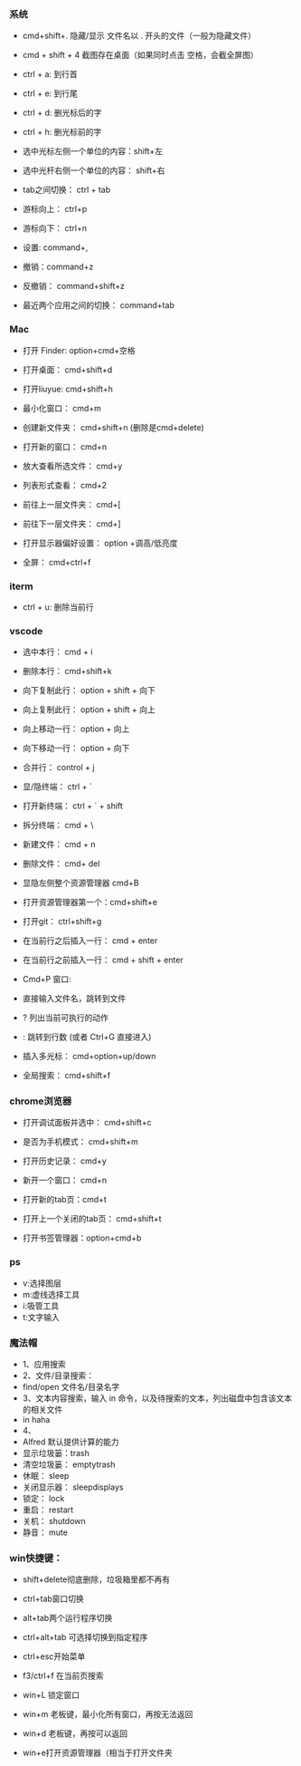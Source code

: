 ### 系统

- cmd+shift+.  隐藏/显示 文件名以 . 开头的文件（一般为隐藏文件）
- cmd + shift + 4 截图存在桌面（如果同时点击 空格，会截全屏图）

- ctrl + a: 到行首
- ctrl + e: 到行尾
- ctrl + d: 删光标后的字
- ctrl + h: 删光标前的字
- 选中光标左侧一个单位的内容：shift+左
- 选中光杆右侧一个单位的内容： shift+右
- tab之间切换： ctrl + tab
- 游标向上： ctrl+p
- 游标向下： ctrl+n
- 设置: command+,

- 撤销：command+z
- 反撤销： command+shift+z
- 最近两个应用之间的切换： command+tab

### Mac
- 打开 Finder: option+cmd+空格
- 打开桌面： cmd+shift+d
- 打开liuyue: cmd+shift+h
- 最小化窗口： cmd+m

- 创建新文件夹： cmd+shift+n (删除是cmd+delete)
- 打开新的窗口： cmd+n
- 放大查看所选文件： cmd+y
- 列表形式查看： cmd+2

- 前往上一层文件夹： cmd+[
- 前往下一层文件夹： cmd+]

- 打开显示器偏好设置： option +调高/低亮度

- 全屏： cmd+ctrl+f

### iterm
- ctrl + u: 删除当前行

### vscode
- 选中本行： cmd + i
- 删除本行： cmd+shift+k

- 向下复制此行： option + shift + 向下
- 向上复制此行： option + shift + 向上
- 向上移动一行： option  + 向上
- 向下移动一行： option + 向下

- 合并行： control + j

- 显/隐终端： ctrl + `
- 打开新终端： ctrl + ` + shift
- 拆分终端： cmd + \

- 新建文件： cmd + n
- 删除文件： cmd+ del


- 显隐左侧整个资源管理器 cmd+B
- 打开资源管理器第一个：cmd+shift+e
- 打开git： ctrl+shift+g

- 在当前行之后插入一行： cmd + enter
- 在当前行之前插入一行： cmd + shift + enter

- Cmd+P 窗口: 
- 直接输入文件名，跳转到文件
- ? 列出当前可执行的动作
- : 跳转到行数  (或者 Ctrl+G 直接进入)


- 插入多光标： cmd+option+up/down
- 全局搜索： cmd+shift+f



### chrome浏览器
- 打开调试面板并选中： cmd+shift+c
- 是否为手机模式： cmd+shift+m

- 打开历史记录： cmd+y
- 新开一个窗口： cmd+n
- 打开新的tab页：cmd+t
- 打开上一个关闭的tab页： cmd+shift+t
- 打开书签管理器：option+cmd+b


### ps
- v:选择图层
- m:虚线选择工具
- i:吸管工具
- t:文字输入


### 魔法帽
- 1、应用搜索
- 2、文件/目录搜索：
- find/open 文件名/目录名字
- 3、文本内容搜索，输入 in 命令，以及待搜索的文本，列出磁盘中包含该文本的相关文件
- in haha
- 4、
- Alfred 默认提供计算的能力
- 显示垃圾篓：trash
- 清空垃圾篓： emptytrash
- 休眠： sleep
- 关闭显示器： sleepdisplays 
- 锁定： lock
- 重启： restart
- 关机： shutdown
- 静音： mute


### win快捷键：
- shift+delete彻底删除，垃圾箱里都不再有

- ctrl+tab窗口切换
- alt+tab两个运行程序切换
- ctrl+alt+tab 可选择切换到指定程序

- ctrl+esc开始菜单
- f3/ctrl+f 在当前页搜索

- win+L 锁定窗口
- win+m 老板键，最小化所有窗口，再按无法返回
- win+d 老板键，再按可以返回

- win+e打开资源管理器（相当于打开文件夹
